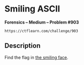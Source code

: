 # Smiling ASCII

**Forensics – Medium – Problem #903**

`https://ctflearn.com/challenge/903`


## Description

Find the flag in [the smiling face](./extra/image.png).
